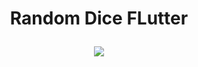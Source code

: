 
<h1 align="center"> Random Dice FLutter</p></h3>

<h3 align="center"><img src="https://github.com/user-attachments/assets/22afd4f1-d536-4b7a-979d-a32e3275e992"  /></h3>


